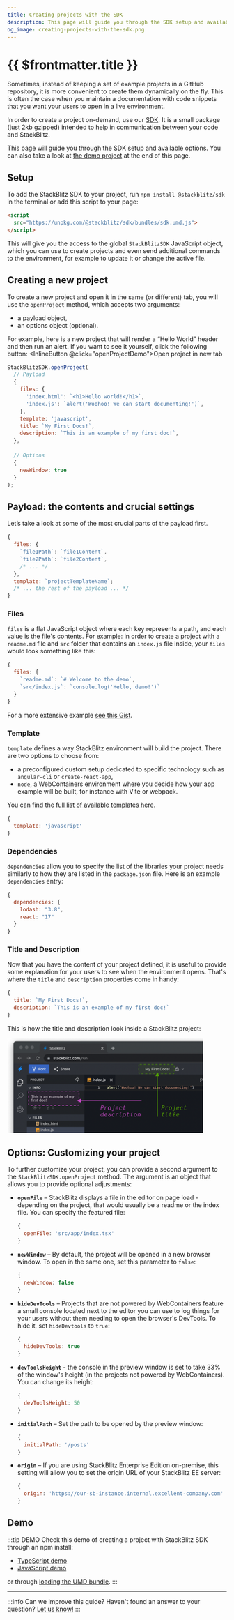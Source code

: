```yaml
---
title: Creating projects with the SDK
description: This page will guide you through the SDK setup and available options.
og_image: creating-projects-with-the-sdk.png
---
```


<script setup lang="ts">
import sdk from '@stackblitz/sdk';
import InlineButton from '@theme/components/InlineButton.vue';

function openProjectDemo() {
  sdk.openProject(
    {
      files: {
        'index.html': `<h1>Hello world!</h1>`,
        'index.js': `alert('Woohoo! We can start documenting!')`,
      },
      template: 'javascript',
      title: `My First Docs!`,
      description: `This is an example of my first doc!`,
    },
    {
      newWindow: true,
    }
  );
}
</script>

# {{ $frontmatter.title }}

Sometimes, instead of keeping a set of example projects in a GitHub repository, it is more convenient to create them dynamically on the fly. This is often the case when you maintain a documentation with code snippets that you want your users to open in a live environment.

In order to create a project on-demand, use our [SDK](https://www.npmjs.com/package/@stackblitz/sdk). It is a small package (just 2kb gzipped) intended to help in communication between your code and StackBlitz.

This page will guide you through the SDK setup and available options. You can also take a look at [the demo project](#demo) at the end of this page.

## Setup

To add the StackBlitz SDK to your project, run `npm install @stackblitz/sdk` in the terminal or add this script to your page:

```html
<script
  src="https://unpkg.com/@stackblitz/sdk/bundles/sdk.umd.js">
</script>
```

This will give you the access to the global `StackBlitzSDK` JavaScript object, which you can use to create projects and even send additional commands to the environment, for example to update it or change the active file.

## Creating a new project

To create a new project and open it in the same (or different) tab, you will use the `openProject` method, which accepts two arguments:

- a payload object,
- an options object (optional).

For example, here is a new project that will render a “Hello World” header and then run an alert. If you want to see it yourself, click the following button: <InlineButton @click="openProjectDemo">Open project in new tab</InlineButton>

```js
StackBlitzSDK.openProject(
  // Payload
  {
    files: {
      'index.html': `<h1>Hello world!</h1>`,
      'index.js': `alert('Woohoo! We can start documenting!')`,
    },
    template: 'javascript',
    title: `My First Docs!`,
    description: `This is an example of my first doc!`,
  },

  // Options
  {
    newWindow: true
  }
);
```

## Payload: the contents and crucial settings

Let’s take a look at some of the most crucial parts of the payload first.

```js
{
  files: {
    `file1Path`: `file1Content`,
    `file2Path`: `file2Content`,
    /* ... */
  },
  template: `projectTemplateName`;
  /* ... the rest of the payload ... */
}
```

### Files

`files` is a flat JavaScript object where each key represents a path, and each value is the file's contents.
For example: in order to create a project with a `readme.md` file and `src` folder that contains an `index.js` file inside, your `files` would look something like this:

```js
{
  files: {
    `readme.md`: `# Welcome to the demo`,
    `src/index.js`: `console.log('Hello, demo!')`
  }
}
```

For a more extensive example [see this Gist](https://gist.github.com/sulco/df406c4f658121875bcf2d62d112545a).

### Template

`template` defines a way StackBlitz environment will build the project. There are two options to choose from:
- a preconfigured custom setup dedicated to specific technology such as `angular-cli` or `create-react-app`,
- `node`, a WebContainers environment where you decide how your app example will be built, for instance with Vite or webpack.

You can find the [full list of available templates here](/platform/api/javascript-sdk#supported-project-types).

```js
{
  template: 'javascript'
}
```

### Dependencies

`dependencies` allow you to specify the list of the libraries your project needs similarly to how they are listed in the `package.json` file. Here is an example `dependencies` entry:

```js
{
  dependencies: {
    lodash: "3.8",
    react: "17"
  }
}
```

### Title and Description

Now that you have the content of your project defined, it is useful to provide some explanation for your users to see when the environment opens. That's where the `title` and `description` properties come in handy:

```js
{
  title: `My First Docs!`,
  description: `This is an example of my first doc!`
}
```

This is how the title and description look inside a StackBlitz project:

<img alt="Example of Title and Description displayed in StackBlitz editor" src="./assets/metadata.png" style="width:450px" />

## Options: Customizing your project

To further customize your project, you can provide a second argument to the `StackBlitzSDK.openProject` method. The argument is an object that allows you to provide optional adjustments:

- **`openFile`** – StackBlitz displays a file in the editor on page load - depending on the project, that would usually be a readme or the index file. You can specify the featured file:
    ```js
    {
      openFile: 'src/app/index.tsx'
    }
    ```
- **`newWindow`** – By default, the project will be opened in a new browser window. To open in the same one, set this parameter to `false`:
    ```js
    {
      newWindow: false
    }
    ```
- **`hideDevTools`** – Projects that are not powered by WebContainers feature a small console located next to the editor you can use to log things for your users without them needing to open the browser's DevTools. To hide it, set `hideDevtools` to `true`:
    ```js
    {
      hideDevTools: true
    }
    ```
- **`devToolsHeight`** - the console in the preview window is set to take 33% of the window's height (in the projects not powered by WebContainers). You can change its height:
    ```js
    {
      devToolsHeight: 50
    }
    ```
- **`initialPath`** – Set the path to be opened by the preview window:
    ```js
    {
      initialPath: '/posts'
    }
    ```
- **`origin`** – If you are using StackBlitz Enterprise Edition on-premise, this setting will allow you to set the origin URL of your StackBlitz EE server:
    ```js
    {
      origin: 'https://our-sb-instance.internal.excellent-company.com'
    }
    ```

## Demo

:::tip DEMO
Check this demo of creating a project with StackBlitz SDK through an npm install:

- [TypeScript demo](https://stackblitz.com/edit/sdk-create-project-with-npm-ts)
- [JavaScript demo](https://stackblitz.com/edit/sdk-create-project-with-npm-js)

or through [loading the UMD bundle](https://stackblitz.com/edit/sdk-create-project-with-script-js).
:::

---

:::info Can we improve this guide?
Haven't found an answer to your question? [Let us know!](mailto:devrel@stackblitz.com)
:::
